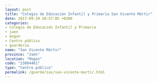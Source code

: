 ```yaml
---
layout: post
title: "Colegio de Educación Infantil y Primaria San Vicente Mártir"
date: 2017-09-20 20:57:05 +0200
categories:
- Colegio de Educación Infantil y Primaria
- jaen
- mogon
- Centro público
- guarderia
name: "San Vicente Mártir"
province: "Jaén"
location: "Mogon"
code: "23004461"
type: "Centro público"
permalink: /guarderias/san-vicente-martir.html
---
```

